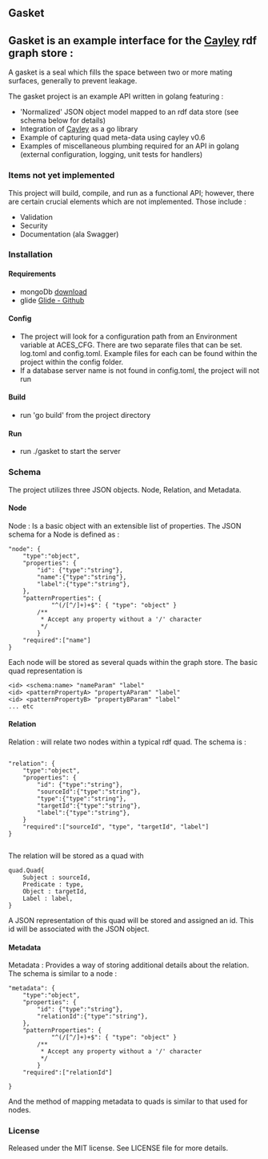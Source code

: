 ## Gasket
Gasket is an example interface for the [Cayley](https://github.com/cayleygraph/cayley) rdf graph store : 
---
A gasket is a seal which fills the space between two or more mating surfaces, generally to prevent leakage.

The gasket project is an example API written in golang featuring : 
* 'Normalized' JSON object model mapped to an rdf data store (see schema below for details)
* Integration of [Cayley](https://github.com/cayleygraph/cayley) as a go library
* Example of capturing quad meta-data using cayley v0.6
* Examples of miscellaneous plumbing required for an API in golang (external configuration, logging, unit tests for handlers)

### Items not yet implemented
This project will build, compile, and run as a functional API; however, there are certain crucial elements which are not implemented.  Those include :

* Validation
* Security
* Documentation (ala Swagger)

### Installation

#### Requirements
* mongoDb [download](https://www.mongodb.com/download-center#community)
* glide [Glide - Github](https://github.com/Masterminds/glide)

#### Config
* The project will look for a configuration path from an Environment variable at ACES_CFG.  There are two separate files that can be set.  log.toml and config.toml.  Example files for each can be found within the project within the config folder.  
* If a database server name is not found in config.toml, the project will not run

#### Build
* run 'go build' from the project directory

#### Run
* run ./gasket to start the server

### Schema
The project utilizes three JSON objects.  Node, Relation, and Metadata.  

#### Node 
Node : Is a basic object with an extensible list of properties. The JSON schema for a Node is defined as :   
```
"node": {
	"type":"object",
	"properties": {
		"id": {"type":"string"},
		"name":{"type":"string"},
		"label":{"type":"string"},
	},
	"patternProperties": {
        	"^(/[^/]+)+$": { "type": "object" }
		/**
		 * Accept any property without a '/' character
		 */
   		}
	"required":["name"]
}
```
Each node will be stored as several quads within the graph store.  The basic quad representation is 
```
<id> <schema:name> "nameParam" "label"
<id> <patternPropertyA> "propertyAParam" "label"
<id> <patternPropertyB> "propertyBParam" "label"
... etc 
```

#### Relation
Relation : will relate two nodes within a typical rdf quad.  The schema is : 
```

"relation": { 
	"type":"object",
	"properties": {
		"id": {"type":"string"},
		"sourceId":{"type":"string"},
		"type":{"type":"string"},
		"targetId":{"type":"string"},
		"label":{"type":"string"},
	}
	"required":["sourceId", "type", "targetId", "label"]
}
	
```
The relation will be stored as a quad with 
```
quad.Quad{
	Subject : sourceId,
	Predicate : type,
	Object : targetId,
	Label : label,
}
```
A JSON representation of this quad will be stored and assigned an id.  This id will be associated with the JSON object.

#### Metadata
Metadata : Provides a way of storing additional details about the relation.  The schema is similar to a node :
```
"metadata": {
	"type":"object",
	"properties": {
		"id": {"type":"string"},
		"relationId":{"type":"string"},
	},
	"patternProperties": {
        	"^(/[^/]+)+$": { "type": "object" }
		/**
		 * Accept any property without a '/' character
		 */
   		}
	"required":["relationId"]

}
```
And the method of mapping metadata to quads is similar to that used for nodes.


### License

Released under the MIT license.  See LICENSE file for more details.

